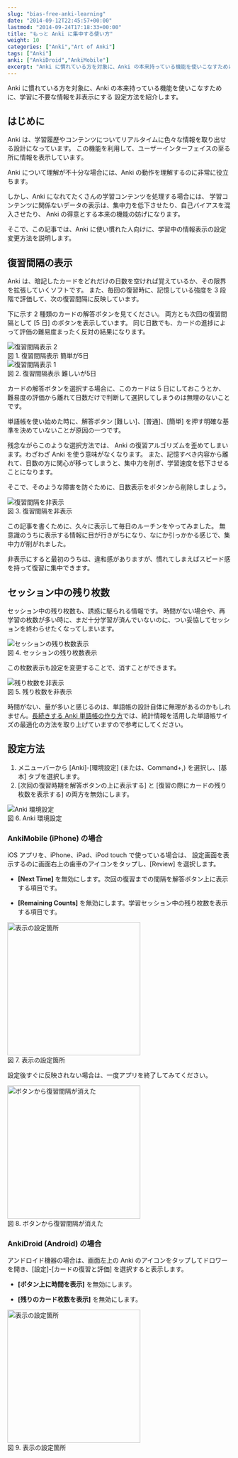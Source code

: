 ```yaml
---
slug: "bias-free-anki-learning"
date: "2014-09-12T22:45:57+00:00"
lastmod: "2014-09-24T17:18:33+00:00"
title: "もっと Anki に集中する使い方"
weight: 10
categories: ["Anki","Art of Anki"]
tags: ["Anki"]
anki: ["AnkiDroid","AnkiMobile"]
excerpt: "Anki に慣れている方を対象に、Anki の本来持っている機能を使いこなすために、学習に不要な情報を非表示にする 設定方法を紹介します。"
---
```

<section id="preamble">
<p>Anki に慣れている方を対象に、Anki の本来持っている機能を使いこなすために、学習に不要な情報を非表示にする 設定方法を紹介します。</p>
</section>
<section id="はじめに">
  <div class="page-header">
    <h2>はじめに</h2>
  </div>
<p>Anki は、学習履歴やコンテンツについてリアルタイムに色々な情報を取り出せる設計になっています。
この機能を利用して、ユーザーインターフェイスの至る所に情報を表示しています。</p>
<p>Anki について理解が不十分な場合には、Anki の動作を理解するのに非常に役立ちます。</p>
<p>しかし、Anki になれてたくさんの学習コンテンツを処理する場合には、
学習コンテンツに関係ないデータの表示は、集中力を低下させたり、自己バイアスを混入させたり、
Anki の得意とする本来の機能の妨げになります。</p>
<p>そこで、この記事では、Anki に使い慣れた人向けに、学習中の情報表示の設定変更方法を説明します。</p>
</section>
<section id="復習間隔の表示">
  <div class="page-header">
    <h2>復習間隔の表示</h2>
  </div>
<p>Anki は、暗記したカードをどれだけの日数を空ければ覚えているか、その限界を拡張していくソフトです。
また、毎回の復習時に、記憶している強度を 3 段階で評価して、次の復習間隔に反映しています。</p>
<p>下に示す 2 種類のカードの解答ボタンを見てください。
両方とも次回の復習間隔として [5 日] のボタンを表示しています。
同じ日数でも、カードの進捗によって評価の難易度まったく反対の結果になります。</p>
<div class="imageblock">
<div class="content">
<img src="/images/bias-free-due-ease.png" alt="復習間隔表示 2">
</div>
<div class="title">図 1. 復習間隔表示 簡単が5日</div>
</div>
<div class="imageblock">
<div class="content">
<img src="/images/bias-free-due-hard.png" alt="復習間隔表示 1">
</div>
<div class="title">図 2. 復習間隔表示 難しいが5日</div>
</div>
<p>カードの解答ボタンを選択する場合に、このカードは 5 日にしておこうとか、難易度の評価から離れて日数だけで判断して選択してしまうのは無理のないことです。</p>
<p>単語帳を使い始めた時に、解答ボタン [難しい]、[普通]、[簡単] を押す明確な基準を決めていないことが原因の一つです。</p>
<p>残念ながらこのような選択方法では、 Anki の復習アルゴリズムを歪めてしまいます。わざわざ Anki を使う意味がなくなります。
また、記憶すべき内容から離れて、日数の方に関心が移ってしまうと、集中力を削ぎ、学習速度を低下させることになります。</p>
<p>そこで、そのような障害を防ぐために、日数表示をボタンから削除しましょう。</p>
<div class="imageblock">
<div class="content">
<img src="/images/bias-free-due-empty.png" alt="復習間隔を非表示">
</div>
<div class="title">図 3. 復習間隔を非表示</div>
</div>
<p>この記事を書くために、久々に表示して毎日のルーチンをやってみました。
無意識のうちに表示する情報に目が行きがちになり、なにか引っかかる感じで、集中力が削がれました。</p>
<p>非表示にすると最初のうちは、違和感がありますが、慣れてしまえばスピード感を持って復習に集中できます。</p>
</section>
<section id="セッション中の残り枚数">
  <div class="page-header">
    <h2>セッション中の残り枚数</h2>
  </div>
<p>セッション中の残り枚数も、誘惑に駆られる情報です。
時間がない場合や、再学習の枚数が多い時に、まだ十分学習が済んでいないのに、つい妥協してセッションを終わらせたくなってしまいます。</p>
<div class="imageblock">
<div class="content">
<img src="/images/bias-free-remain.png" alt="セッションの残り枚数表示">
</div>
<div class="title">図 4. セッションの残り枚数表示</div>
</div>
<p>この枚数表示も設定を変更することで、消すことができます。</p>
<div class="imageblock">
<div class="content">
<img src="/images/bias-free-remain-empty.png" alt="残り枚数を非表示">
</div>
<div class="title">図 5. 残り枚数を非表示</div>
</div>
<p>時間がない、量が多いと感じるのは、単語帳の設計自体に無理があるのかもしれません。<a href="/how-to-make-anki-decks-sustainable/">長続きする Anki 単語帳の作り方</a>では、統計情報を活用した単語帳サイズの最適化の方法を取り上げていますので参考にしてください。</p>
</section>
<section id="設定方法">
  <div class="page-header">
    <h2>設定方法</h2>
  </div>
<ol>
<li>
メニューバーから [Anki]-[環境設定] (または、Command+,) を選択し、[基本] タブを選択します。
</li>
<li>
[次回の復習時期を解答ボタンの上に表示する] と [復習の際にカードの残り枚数を表示する] の両方を無効にします。
</li>
</ol>
<div class="imageblock">
<div class="content">
<img src="/images/bias-free-settings.png" alt="Anki 環境設定">
</div>
<div class="title">図 6. Anki 環境設定</div>
</div>
<h3 id="ankimobile_iphone_の場合">AnkiMobile (iPhone) の場合</h3>
<p>iOS アプリを、iPhone、iPad、iPod touch で使っている場合は、
設定画面を表示するのに画面右上の歯車のアイコンをタップし、[Review] を選択します。</p>
<div class="ulist"><ul>
<li>
<p>
<strong>[Next Time]</strong> を無効にします。次回の復習までの間隔を解答ボタン上に表示する項目です。
</p>
</li>
<li>
<p>
<strong>[Remaining Counts]</strong> を無効にします。学習セッション中の残り枚数を表示する項目です。
</p>
</li>
</ul></div>
<div class="imageblock">
<div class="content">
<img src="/images/bias-free-settings-ios.png" alt="表示の設定箇所" width="300">
</div>
<div class="title">図 7. 表示の設定箇所</div>
</div>
<p>設定後すぐに反映されない場合は、一度アプリを終了してみてください。</p>
<div class="imageblock">
<div class="content">
<img src="/images/bias-free-due-ios.png" alt="ボタンから復習間隔が消えた" width="300">
</div>
<div class="title">図 8. ボタンから復習間隔が消えた</div>
</div>
<h3 id="ankidroid_android_の場合">AnkiDroid (Android) の場合</h3>
<p>アンドロイド機器の場合は、画面左上の Anki のアイコンをタップしてドロワーを開き、[設定]-[カードの復習と評価] を選択すると表示します。</p>
<div class="ulist"><ul>
<li>
<p>
<strong>[ボタン上に時間を表示]</strong> を無効にします。
</p>
</li>
<li>
<p>
<strong>[残りのカード枚数を表示]</strong> を無効にします。
</p>
</li>
</ul></div>
<div class="imageblock">
<div class="content">
<img src="/images/bias-free-settings-android.png" alt="表示の設定箇所" width="300">
</div>
<div class="title">図 9. 表示の設定箇所</div>
</div>
</section>